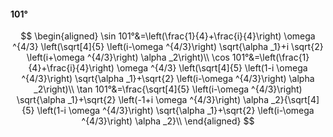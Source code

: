 #### 101°

$$
\begin{aligned}
\sin 101°&=\left(\frac{1}{4}+\frac{i}{4}\right) \omega ^{4/3} \left(\sqrt[4]{5} \left(i-\omega ^{4/3}\right) \sqrt{\alpha _1}+i \sqrt{2} \left(i+\omega ^{4/3}\right)
\alpha _2\right)\\
\cos 101°&=\left(\frac{1}{4}+\frac{i}{4}\right) \omega ^{4/3} \left(\sqrt[4]{5} \left(1-i \omega ^{4/3}\right) \sqrt{\alpha _1}+\sqrt{2} \left(i-\omega ^{4/3}\right)
\alpha _2\right)\\
\tan 101°&=\frac{\sqrt[4]{5} \left(i-\omega ^{4/3}\right) \sqrt{\alpha _1}+\sqrt{2} \left(-1+i \omega ^{4/3}\right) \alpha _2}{\sqrt[4]{5} \left(1-i \omega ^{4/3}\right)
\sqrt{\alpha _1}+\sqrt{2} \left(i-\omega ^{4/3}\right) \alpha _2}\\
\end{aligned}
$$


